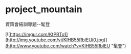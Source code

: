 # project_mountain

資策會結訓專題--髦登

[![https://imgur.com/KtPRTo1](http://img.youtube.com/vi/KIHB55RblEU/0.jpg)](http://www.youtube.com/watch?v=KIHB55RblEU "髦登")
